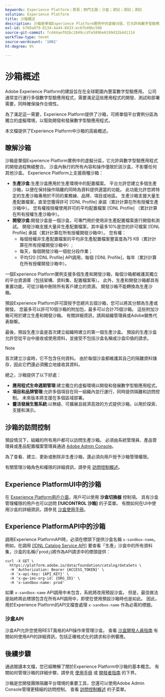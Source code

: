 ```yaml
---
keywords: Experience Platform；首頁；熱門主題；沙盒；測試；測試；測試
solution: Experience Platform
title: 沙箱概述
description: 沙箱是單個Experience Platform實例中的虛擬分區，它允許與數字型驗應用程式的開發過程無縫整合。
exl-id: b760a979-8134-4a44-8433-ec6fb49bc508
source-git-commit: fcd44aef026c1049ccdfe5896e6199d32b4d1114
workflow-type: tm+mt
source-wordcount: '1002'
ht-degree: 0%

---
```


# 沙箱概述

Adobe Experience Platform的建設旨在在全球範圍內豐富數字型驗應用。 公司通常並行運行多個數字型驗應用程式，需要滿足這些應用程式的開發、測試和部署需要，同時確保操作合規性。

為了滿足這一需要，Experience Platform提供了沙箱，可將單個平台實例分區為獨立的虛擬環境，以幫助開發和發展數字型驗應用程式。

本文檔提供了Experience Platform中沙箱的高級概述。

## 瞭解沙箱

沙箱是單個Experience Platform實例中的虛擬分區，它允許與數字型驗應用程式的開發過程無縫整合。 沙盒內執行的所有內容和操作僅限於該沙盒，不影響任何其他沙盒。 Experience Platform上支援兩種沙箱：

* **生產沙盒**:生產沙盒應用於生產環境中的配置檔案。 平台允許您建立多個生產沙箱，以便在保持操作隔離的同時為資料提供適當的功能。 此功能允許您將特定的生產沙箱專用於不同的業務線、品牌、項目或地區。 生產沙箱支援大量生產配置檔案，直至您獲得許可 [!DNL Profile] 承諾（累計計算在所有授權生產沙箱中）。 您有權按授權使用許可的平均配置檔案 [!DNL Profile] （累計計算在所有授權生產沙箱中）。
* **開發沙盒**:開發沙盒是一個沙盒，可專門用於使用非生產配置檔案進行開發和測試。 開發沙箱支援大量非生產配置檔案，其中最多10%是您的許可檔案 [!DNL Profile] 承諾（累計計算在所有授權開發沙箱中）。 您有權：
   * 每個授權非生產配置檔案的平均非生產配置檔案豐富度為75 KB（累計計算在所有授權開發沙箱中）;
   * 每天，每個開發沙箱一個批分段作業；
   * 平均120 [!DNL Profile] API調用，每個 [!DNL Profile]，每年（累計計算在所有授權開發沙箱中）。

一個Experience Platform實例支援多個生產和開發沙箱，每個沙箱都維護其獨立的平台資源庫（包括架構、資料集、配置檔案等）。 此外，生產和開發沙箱都具有重置功能，可從沙箱中刪除所有客戶建立的資源。 開發沙箱不能轉換為生產沙箱。

預設Experience Platform許可證授予您總共五個沙箱，您可以將其分類為生產或開發。 您最多可以許可10個沙箱的附加包，最多可以合計75個沙箱。 這些附加沙箱可用於建立生產和開發沙箱。 有關詳細資訊，請與組織管理員或Adobe銷售代表聯繫。

最後，預設生產沙盒是首次建立組織時建立的第一個生產沙盒。 預設的生產沙盒允許您從平台中接收或使用資料，並接受不包括沙盒名稱或沙盒ID值的請求。

>[!NOTE]
>
>首次建立沙盒時，它不包含任何資料。 由於每個沙盒都維護其自己的隔離資料儲存，因此它們還必須獨立地接收其資料。

總之，沙箱提供了以下好處：

* **應用程式生命週期管理**:建立獨立的虛擬環境以開發和發展數字型驗應用程式。
* **項目和品牌管理**:允許多個項目在同一組織內並行運行，同時提供隔離和訪問控制。 未來版本將支援在多個區域部署。
* **靈活發展生態系統**:以無縫、可擴展且經濟高效的方式提供沙箱，以用於探索、支援和演示。

## 沙箱的訪問控制

預設情況下，組織的所有用戶都可以訪問生產沙箱。 必須由系統管理員、產品管理員或產品配置檔案管理員通過 [Adobe Admin Console](https://adminconsole.adobe.com)。

為了查看、建立、更新或刪除非生產沙箱，還必須向用戶授予沙箱管理權限。

有關管理沙箱角色和權限的詳細資訊，請參見 [訪問控制概述](../access-control/home.md)。

## Experience PlatformUI中的沙箱

在 [Experience Platform用戶介面](https://platform.adobe.com)，用戶可以使用 **沙盒切換器** 控制項。  具有沙盒管理權限的用戶也可以訪問 **[!UICONTROL 沙箱]** 的子菜單。 有關如何在UI中使用沙盒的詳細資訊，請參見 [沙盒使用手冊](ui/overview.md)。

## Experience PlatformAPI中的沙箱

調用Experience PlatformAPI時，必須在標頭下提供沙盒名稱 `x-sandbox-name`。 例如，在調用 [[!DNL Catalog Service API]](https://www.adobe.io/experience-platform-apis/references/catalog/) 要查看「生產」沙盒中的所有資料集，沙盒的名稱(「prod」)將作為API請求中的標頭提供：

```shell
curl -X GET \
  https://platform.adobe.io/data/foundation/catalog/dataSets \
  -H 'Authorization: Bearer {ACCESS_TOKEN}' \
  -H 'x-api-key: {API_KEY}' \
  -H 'x-gw-ims-org-id: {ORG_ID}' \
  -H 'x-sandbox-name: prod'
```

如果 `x-sandbox-name` API調用中未包含，系統將改用預設沙盒。 但是，最佳做法是始終將此標頭包含在所有API調用中，即使在使用預設沙箱時也是如此。 因此，用於Experience Platform的API文檔會處理 `x-sandbox-name` 作為必需的標題。

### 沙盒API

沙盒API允許您使用REST風格的API操作來管理沙盒。 查看 [沙盒開發人員指南](api/overview.md) 有關如何使用API的詳細資訊，包括正確格式化的請求和示例響應。

## 後續步驟

通過閱讀本文檔，您已經瞭解了關於Experience Platform中沙箱的基本概念。 有關如何管理沙箱的詳細步驟，請參見 [使用手冊](ui/overview.md) 或 [開發者指南](./api/getting-started.md) 的下界。

沙箱是您開發團隊隔離平台環境的重要工具，您還可以使用Adobe Admin Console管理更精細的訪問控制。 查看 [訪問控制概述](../access-control/home.md) 的子菜單。
